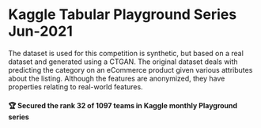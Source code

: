 # Kaggle Tabular Playground Series Jun-2021
The dataset is used for this competition is synthetic, but based on a real dataset and generated using a CTGAN. The original dataset deals with predicting the category on an eCommerce product given various attributes about the listing. Although the features are anonymized, they have properties relating to real-world features.

####  🏆 Secured the rank 32 of 1097 teams in Kaggle monthly Playground series
